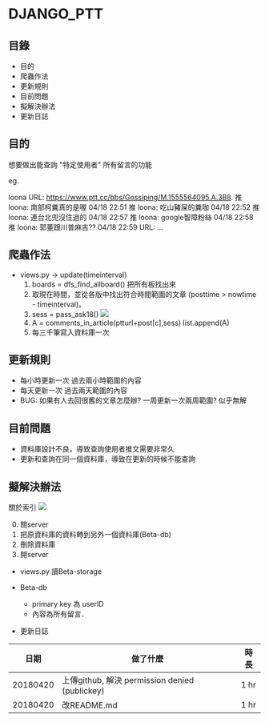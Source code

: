 # DJANGO_PTT

## 目錄

- 目的
- 爬蟲作法
- 更新規則
- 目前問題
- 擬解決辦法
- 更新日誌

## 目的

想要做出能查詢 "特定使用者" 所有留言的功能

eg.

loona
URL: https://www.ptt.cc/bbs/Gossiping/M.1555564095.A.3B8.
推 loona: 南部柯糞真的是喔 04/18 22:51
推 loona: 吃山豬屎的糞咖 04/18 22:52
推 loona: 連台北兜沒住過的 04/18 22:57
推 loona: google智障粉絲 04/18 22:58
推 loona: 郭董跟川普麻吉?? 04/18 22:59
URL: ...

## 爬蟲作法

- views.py -> update(timeinterval)
	1. boards = dfs_find_allboard() 把所有板找出來
	2. 取現在時間，並從各版中找出符合時間範圍的文章 (posttime > nowtime - timeinterval)。
	3. sess = pass_ask18()
	![](https://i.imgur.com/arATj9M.png)
	5. A = comments_in_article(ptturl+post[c],sess) list.append(A)
	6. 每三千筆寫入資料庫一次


## 更新規則

- 每小時更新一次 過去兩小時範圍的內容
- 每天更新一次 過去兩天範圍的內容
- BUG: 如果有人去回很舊的文章怎麼辦? 一周更新一次兩周範圍? 似乎無解

## 目前問題

- 資料庫設計不良，導致查詢使用者推文需要非常久
- 更新和查詢在同一個資料庫，導致在更新的時候不能查詢

## 擬解決辦法

關於索引
![](https://i.imgur.com/fGUmbUB.png)

0. 關server
1. 把原資料庫的資料轉到另外一個資料庫(Beta-db)
2. 刪除資料庫
3. 開server

- views.py 讀Beta-storage
- Beta-db
	- primary key 為 userID
	- 內容為所有留言．


- 更新日誌

| 日期 | 做了什麼 | 時長 |
| -------- | -------- | -------- |
| 20180420 | 上傳github, 解決 permission denied (publickey)   | 1 hr |
| 20180420 | 改README.md   | 1 hr |
